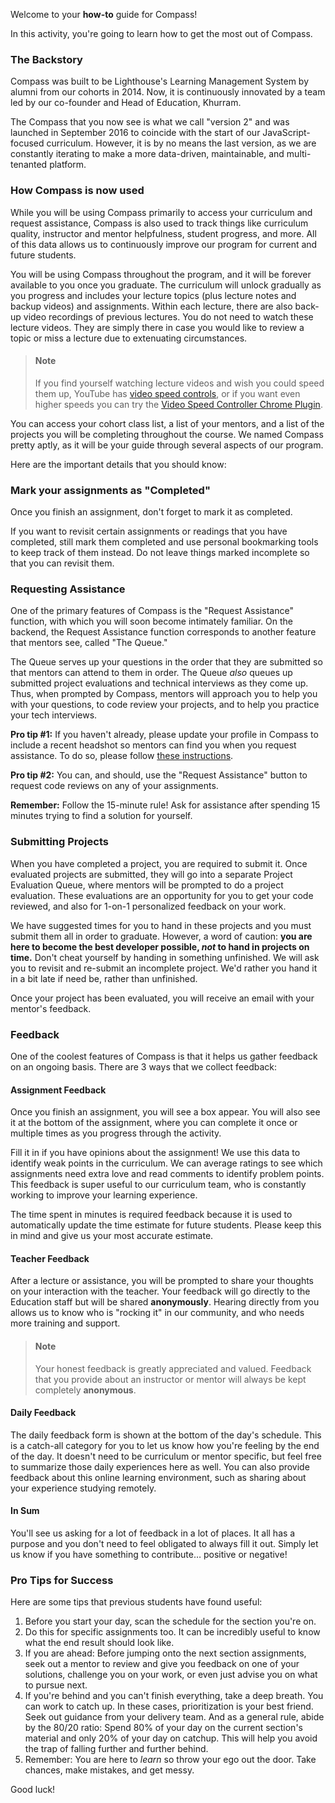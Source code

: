 
Welcome to your __how-to__ guide for Compass!

In this activity, you're going to learn how to get the most out of Compass.


### The Backstory

Compass was built to be Lighthouse's Learning Management System by alumni from our cohorts in 2014. Now, it is continuously innovated by a team led by our co-founder and Head of Education, Khurram.

The Compass that you now see is what we call "version 2" and was launched in September 2016 to coincide with the start of our JavaScript-focused curriculum. However, it is by no means the last version, as we are constantly iterating to make a more data-driven, maintainable, and multi-tenanted platform.

### How Compass is now used

While you will be using Compass primarily to access your curriculum and request assistance, Compass is also used to track things like curriculum quality, instructor and mentor helpfulness, student progress, and more. All of this data allows us to continuously improve our program for current and future students.

You will be using Compass throughout the program, and it will be forever available to you once you graduate. The curriculum will unlock gradually as you progress and includes your lecture topics (plus lecture notes and backup videos) and assignments. Within each lecture, there are also back-up video recordings of previous lectures. You do not need to watch these lecture videos. They are simply there in case you would like to review a topic or miss a lecture due to extenuating circumstances. 

> #### Note
> If you find yourself watching lecture videos and wish you could speed them up, YouTube has [video speed controls](https://www.wikihow.com/Speed-Up-YouTube-Videos), or if you want even higher speeds you can try the [Video Speed Controller Chrome Plugin](https://chrome.google.com/webstore/detail/video-speed-controller/nffaoalbilbmmfgbnbgppjihopabppdk).


You can access your cohort class list, a list of your mentors, and a list of the projects you will be completing throughout the course. We named Compass pretty aptly, as it will be your guide through several aspects of our program.

Here are the important details that you should know:

### Mark your assignments as "Completed"

Once you finish an assignment, don't forget to mark it as completed. 

If you want to revisit certain assignments or readings that you have completed, still mark them completed and use personal bookmarking tools to keep track of them instead. Do not leave things marked incomplete so that you can revisit them. 

### Requesting Assistance

One of the primary features of Compass is the "Request Assistance" function, with which you will soon become intimately familiar. On the backend, the Request Assistance function corresponds to another feature that mentors see, called "The Queue."

The Queue serves up your questions in the order that they are submitted so that mentors can attend to them in order. The Queue _also_ queues up submitted project evaluations and technical interviews as they come up. Thus, when prompted by Compass, mentors will approach you to help you with your questions, to code review your projects, and to help you practice your tech interviews.

__Pro tip #1:__ If you haven't already, please update your profile in Compass to include a recent headshot so mentors can find you when you request assistance. To do so, please follow [these instructions](/d103280f-586a-4883-b7f4-c3247bd10561).

__Pro tip #2:__ You can, and should, use the "Request Assistance" button to request code reviews on any of your assignments.

__Remember:__ Follow the 15-minute rule! Ask for assistance after spending 15 minutes trying to find a solution for yourself.

### Submitting Projects

When you have completed a project, you are required to submit it. Once evaluated projects are submitted, they will go into a separate Project Evaluation Queue, where mentors will be prompted to do a project evaluation. These evaluations are an opportunity for you to get your code reviewed, and also for 1-on-1 personalized feedback on your work.

We have suggested times for you to hand in these projects and you must submit them all in order to graduate. However, a word of caution: **you are here to become the best developer possible, _not_ to hand in projects on time.** Don't cheat yourself by handing in something unfinished. We will ask you to revisit and re-submit an incomplete project. We'd rather you hand it in a bit late if need be, rather than unfinished.

Once your project has been evaluated, you will receive an email with your mentor's feedback.

### Feedback

One of the coolest features of Compass is that it helps us gather feedback on an ongoing basis. There are 3 ways that we collect feedback:

#### Assignment Feedback

Once you finish an assignment, you will see a box appear. You will also see it at the bottom of the assignment, where you can complete it once or multiple times as you progress through the activity.

Fill it in if you have opinions about the assignment! We use this data to identify weak points in the curriculum. We can average ratings to see which assignments need extra love and read comments to identify problem points. This feedback is super useful to our curriculum team, who is constantly working to improve your learning experience.

The time spent in minutes is required feedback because it is used to automatically update the time estimate for future students. Please keep this in mind and give us your most accurate estimate.

#### Teacher Feedback

After a lecture or assistance, you will be prompted to share your thoughts on your interaction with the teacher. Your feedback will go directly to the Education staff but will be shared **anonymously**. Hearing directly from you allows us to know who is "rocking it" in our community, and who needs more training and support. 

> #### Note
>Your honest feedback is greatly appreciated and valued. Feedback that you provide about an instructor or mentor will always be kept completely **anonymous**.

#### Daily Feedback

The daily feedback form is shown at the bottom of the day's schedule. This is a catch-all category for you to let us know how you're feeling by the end of the day. It doesn't need to be curriculum or mentor specific, but feel free to summarize those daily experiences here as well. You can also provide feedback about this online learning environment, such as sharing about your experience studying remotely.

#### In Sum

You'll see us asking for a lot of feedback in a lot of places. It all has a purpose and you don't need to feel obligated to always fill it out. Simply let us know if you have something to contribute… positive or negative!


### Pro Tips for Success

Here are some tips that previous students have found useful:

1. Before you start your day, scan the schedule for the section you're on.
2. Do this for specific assignments too. It can be incredibly useful to know what the end result should look like.
3. If you are ahead: Before jumping onto the next section assignments, seek out a mentor to review and give you feedback on one of your solutions, challenge you on your work, or even just advise you on what to pursue next.
4. If you're behind and you can't finish everything, take a deep breath. You can work to catch up. In these cases, prioritization is your best friend. Seek out guidance from your delivery team. And as a general rule, abide by the 80/20 ratio: Spend 80% of your day on the current section's material and only 20% of your day on catchup. This will help you avoid the trap of falling further and further behind.
5. Remember: You are here to _learn_ so throw your ego out the door. Take chances, make mistakes, and get messy.

Good luck!

